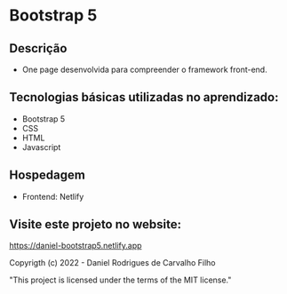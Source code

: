 # Bootstrap 5

## Descrição

- One page desenvolvida para compreender o framework front-end.

## Tecnologias básicas utilizadas no aprendizado:

- Bootstrap 5
- CSS
- HTML
- Javascript

## Hospedagem

- Frontend: Netlify

## Visite este projeto no website:

https://daniel-bootstrap5.netlify.app

Copyrigth (c) 2022 - Daniel Rodrigues de Carvalho Filho

"This project is licensed under the terms of the MIT license."
